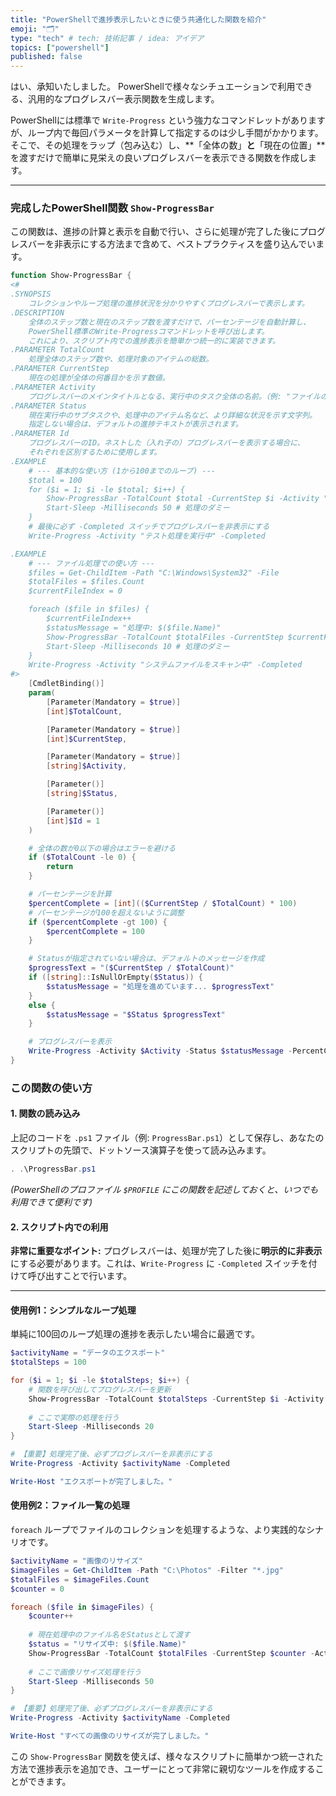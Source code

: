 ```yaml
---
title: "PowerShellで進捗表示したいときに使う共通化した関数を紹介"
emoji: "🗂"
type: "tech" # tech: 技術記事 / idea: アイデア
topics: ["powershell"]
published: false
---
```


はい、承知いたしました。
PowerShellで様々なシチュエーションで利用できる、汎用的なプログレスバー表示関数を生成します。

PowerShellには標準で `Write-Progress` という強力なコマンドレットがありますが、ループ内で毎回パラメータを計算して指定するのは少し手間がかかります。そこで、その処理をラップ（包み込む）し、**「全体の数」**と**「現在の位置」**を渡すだけで簡単に見栄えの良いプログレスバーを表示できる関数を作成します。

---

### 完成したPowerShell関数 `Show-ProgressBar`

この関数は、進捗の計算と表示を自動で行い、さらに処理が完了した後にプログレスバーを非表示にする方法まで含めて、ベストプラクティスを盛り込んでいます。

```powershell
function Show-ProgressBar {
<#
.SYNOPSIS
    コレクションやループ処理の進捗状況を分かりやすくプログレスバーで表示します。
.DESCRIPTION
    全体のステップ数と現在のステップ数を渡すだけで、パーセンテージを自動計算し、
    PowerShell標準のWrite-Progressコマンドレットを呼び出します。
    これにより、スクリプト内での進捗表示を簡単かつ統一的に実装できます。
.PARAMETER TotalCount
    処理全体のステップ数や、処理対象のアイテムの総数。
.PARAMETER CurrentStep
    現在の処理が全体の何番目かを示す数値。
.PARAMETER Activity
    プログレスバーのメインタイトルとなる、実行中のタスク全体の名前。（例: "ファイルのコピー"）
.PARAMETER Status
    現在実行中のサブタスクや、処理中のアイテム名など、より詳細な状況を示す文字列。
    指定しない場合は、デフォルトの進捗テキストが表示されます。
.PARAMETER Id
    プログレスバーのID。ネストした（入れ子の）プログレスバーを表示する場合に、
    それぞれを区別するために使用します。
.EXAMPLE
    # --- 基本的な使い方 (1から100までのループ) ---
    $total = 100
    for ($i = 1; $i -le $total; $i++) {
        Show-ProgressBar -TotalCount $total -CurrentStep $i -Activity "テスト処理を実行中"
        Start-Sleep -Milliseconds 50 # 処理のダミー
    }
    # 最後に必ず -Completed スイッチでプログレスバーを非表示にする
    Write-Progress -Activity "テスト処理を実行中" -Completed

.EXAMPLE
    # --- ファイル処理での使い方 ---
    $files = Get-ChildItem -Path "C:\Windows\System32" -File
    $totalFiles = $files.Count
    $currentFileIndex = 0

    foreach ($file in $files) {
        $currentFileIndex++
        $statusMessage = "処理中: $($file.Name)"
        Show-ProgressBar -TotalCount $totalFiles -CurrentStep $currentFileIndex -Activity "システムファイルをスキャン中" -Status $statusMessage
        Start-Sleep -Milliseconds 10 # 処理のダミー
    }
    Write-Progress -Activity "システムファイルをスキャン中" -Completed
#>
    [CmdletBinding()]
    param(
        [Parameter(Mandatory = $true)]
        [int]$TotalCount,

        [Parameter(Mandatory = $true)]
        [int]$CurrentStep,

        [Parameter(Mandatory = $true)]
        [string]$Activity,

        [Parameter()]
        [string]$Status,

        [Parameter()]
        [int]$Id = 1
    )

    # 全体の数が0以下の場合はエラーを避ける
    if ($TotalCount -le 0) {
        return
    }

    # パーセンテージを計算
    $percentComplete = [int](($CurrentStep / $TotalCount) * 100)
    # パーセンテージが100を超えないように調整
    if ($percentComplete -gt 100) {
        $percentComplete = 100
    }

    # Statusが指定されていない場合は、デフォルトのメッセージを作成
    $progressText = "($CurrentStep / $TotalCount)"
    if ([string]::IsNullOrEmpty($Status)) {
        $statusMessage = "処理を進めています... $progressText"
    }
    else {
        $statusMessage = "$Status $progressText"
    }

    # プログレスバーを表示
    Write-Progress -Activity $Activity -Status $statusMessage -PercentComplete $percentComplete -Id $Id
}
```

### この関数の使い方

#### 1. 関数の読み込み
上記のコードを `.ps1` ファイル（例: `ProgressBar.ps1`）として保存し、あなたのスクリプトの先頭で、ドットソース演算子を使って読み込みます。

```powershell
. .\ProgressBar.ps1
```
*(PowerShellのプロファイル `$PROFILE` にこの関数を記述しておくと、いつでも利用できて便利です)*

#### 2. スクリプト内での利用

**非常に重要なポイント:** プログレスバーは、処理が完了した後に**明示的に非表示**にする必要があります。これは、`Write-Progress` に `-Completed` スイッチを付けて呼び出すことで行います。

---

#### 使用例1：シンプルなループ処理

単純に100回のループ処理の進捗を表示したい場合に最適です。

```powershell
$activityName = "データのエクスポート"
$totalSteps = 100

for ($i = 1; $i -le $totalSteps; $i++) {
    # 関数を呼び出してプログレスバーを更新
    Show-ProgressBar -TotalCount $totalSteps -CurrentStep $i -Activity $activityName
    
    # ここで実際の処理を行う
    Start-Sleep -Milliseconds 20
}

# 【重要】処理完了後、必ずプログレスバーを非表示にする
Write-Progress -Activity $activityName -Completed

Write-Host "エクスポートが完了しました。"
```

#### 使用例2：ファイル一覧の処理

`foreach` ループでファイルのコレクションを処理するような、より実践的なシナリオです。

```powershell
$activityName = "画像のリサイズ"
$imageFiles = Get-ChildItem -Path "C:\Photos" -Filter "*.jpg"
$totalFiles = $imageFiles.Count
$counter = 0

foreach ($file in $imageFiles) {
    $counter++
    
    # 現在処理中のファイル名をStatusとして渡す
    $status = "リサイズ中: $($file.Name)"
    Show-ProgressBar -TotalCount $totalFiles -CurrentStep $counter -Activity $activityName -Status $status
    
    # ここで画像リサイズ処理を行う
    Start-Sleep -Milliseconds 50
}

# 【重要】処理完了後、必ずプログレスバーを非表示にする
Write-Progress -Activity $activityName -Completed

Write-Host "すべての画像のリサイズが完了しました。"
```

この `Show-ProgressBar` 関数を使えば、様々なスクリプトに簡単かつ統一された方法で進捗表示を追加でき、ユーザーにとって非常に親切なツールを作成することができます。
